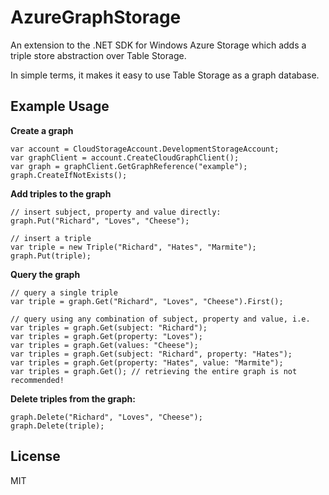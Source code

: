 # AzureGraphStorage

An extension to the .NET SDK for Windows Azure Storage which adds a triple store abstraction over Table Storage.

In simple terms, it makes it easy to use Table Storage as a graph database.

## Example Usage

**Create a graph**

```
var account = CloudStorageAccount.DevelopmentStorageAccount;
var graphClient = account.CreateCloudGraphClient();
var graph = graphClient.GetGraphReference("example");
graph.CreateIfNotExists();
```

**Add triples to the graph**

```
// insert subject, property and value directly:
graph.Put("Richard", "Loves", "Cheese");

// insert a triple
var triple = new Triple("Richard", "Hates", "Marmite");
graph.Put(triple);
```

**Query the graph**

```
// query a single triple
var triple = graph.Get("Richard", "Loves", "Cheese").First();

// query using any combination of subject, property and value, i.e.
var triples = graph.Get(subject: "Richard");
var triples = graph.Get(property: "Loves");
var triples = graph.Get(values: "Cheese");
var triples = graph.Get(subject: "Richard", property: "Hates");
var triples = graph.Get(property: "Hates", value: "Marmite");
var triples = graph.Get(); // retrieving the entire graph is not recommended!
```

**Delete triples from the graph:**

```
graph.Delete("Richard", "Loves", "Cheese");
graph.Delete(triple);
```

## License

MIT